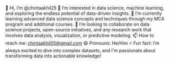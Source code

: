 👋 Hi, I’m @chintaakhil25
👀 I’m interested in data science, machine learning, and exploring the endless potential of data-driven insights.
🌱 I’m currently learning advanced data science concepts and techniques through my MCA program and additional courses.
💞 I’m looking to collaborate on data science projects, open-source initiatives, and any research work that involves data analysis, visualization, or predictive modeling.
📫 How to reach me: chintaakhil05@gmail.com
😄 Pronouns: He/Him
⚡ Fun fact: I’m always excited to dive into complex datasets, and I'm passionate about transforming data into actionable knowledge!


<!---
chintaakhil25/chintaakhil25 is a ✨ special ✨ repository because its `README.md` (this file) appears on your GitHub profile.
You can click the Preview link to take a look at your changes.
--->
